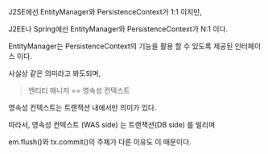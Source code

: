 J2SE에선 EntityManager와 PersistenceContext가 1:1 이지만,


J2EE나 Spring에선 EntityManager와 PersistenceContext가 N:1 이다.


EntityManager는 PersistenceContext의 기능을 활용 할 수 있도록 제공된 인터페이스 이다.

사실상 같은 의미라고 봐도되며,

> 엔티티 매니저 == 영속성 컨텍스트

영속성 컨텍스트는 트랜잭션 내에서만 의미가 있다.

따라서, 영속성 컨텍스트 (WAS side) 는 트랜잭션(DB side) 를 빌리며

em.flush()와 tx.commit()의 주체가 다른 이유도 이 때문이다.

